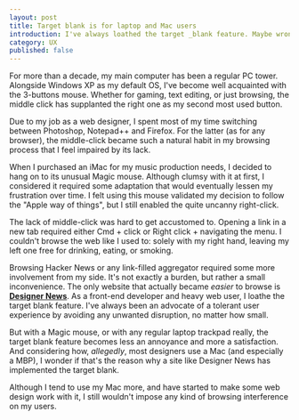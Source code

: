 ```yaml
---
layout: post
title: Target blank is for laptop and Mac users
introduction: I've always loathed the target _blank feature. Maybe wrongly so.
category: UX
published: false
---
```


For more than a decade, my main computer has been a regular PC tower. Alongside Windows XP as my default OS, I've become well acquainted with the 3-buttons mouse. Whether for gaming, text editing, or just browsing, the middle click has supplanted the right one as my second most used button.

Due to my job as a web designer, I spent most of my time switching between Photoshop, Notepad++ and Firefox. For the latter (as for any browser), the middle-click became such a natural habit in my browsing process that I feel impaired by its lack.

When I purchased an iMac for my music production needs, I decided to hang on to its unusual Magic mouse. Although clumsy with it at first, I considered it required some adaptation that would eventually lessen my frustration over time. I felt using this mouse validated my decision to follow the "Apple way of things", but I still enabled the quite uncanny right-click.

The lack of middle-click was hard to get accustomed to. Opening a link in a new tab required either Cmd + click or Right click + navigating the menu. I couldn't browse the web like I used to: solely with my right hand, leaving my left one free for drinking, eating, or smoking.

Browsing Hacker News or any link-filled aggregator required some more involvement from my side. It's not exactly a burden, but rather a small inconvenience. The only website that actually became *easier* to browse is [**Designer News**](https://news.layervault.com/). As a front-end developer and heavy web user, I loathe the target blank feature. I've always been an advocate of a tolerant user experience by avoiding any unwanted disruption, no matter how small.

But with a Magic mouse, or with any regular laptop trackpad really, the target blank feature becomes less an annoyance and more a satisfaction. And considering how, *allegedly*, most designers use a Mac (and especially a MBP), I wonder if that's the reason why a site like Designer News has implemented the target blank.

Although I tend to use my Mac more, and have started to make some web design work with it, I still wouldn't impose any kind of browsing interference on my users.
